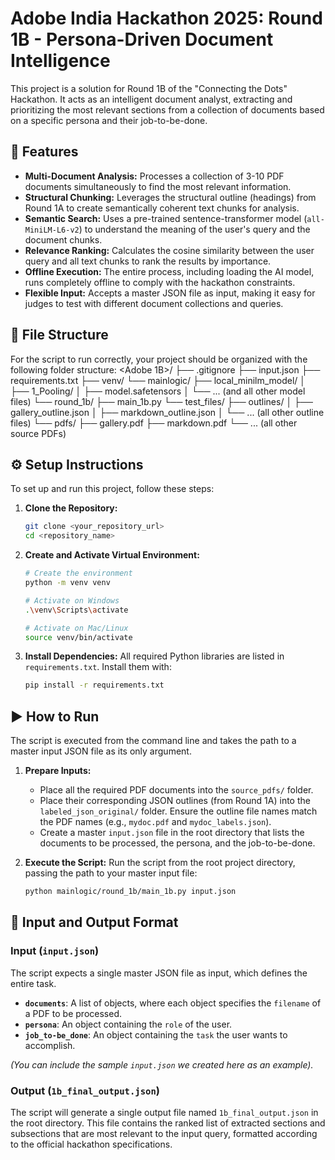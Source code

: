 # Adobe India Hackathon 2025: Round 1B - Persona-Driven Document Intelligence

This project is a solution for Round 1B of the "Connecting the Dots" Hackathon. It acts as an intelligent document analyst, extracting and prioritizing the most relevant sections from a collection of documents based on a specific persona and their job-to-be-done.

## 🚀 Features

* **Multi-Document Analysis:** Processes a collection of 3-10 PDF documents simultaneously to find the most relevant information.
* **Structural Chunking:** Leverages the structural outline (headings) from Round 1A to create semantically coherent text chunks for analysis.
* **Semantic Search:** Uses a pre-trained sentence-transformer model (`all-MiniLM-L6-v2`) to understand the meaning of the user's query and the document chunks.
* **Relevance Ranking:** Calculates the cosine similarity between the user query and all text chunks to rank the results by importance.
* **Offline Execution:** The entire process, including loading the AI model, runs completely offline to comply with the hackathon constraints.
* **Flexible Input:** Accepts a master JSON file as input, making it easy for judges to test with different document collections and queries.

## 📁 File Structure

For the script to run correctly, your project should be organized with the following folder structure:
<Adobe 1B>/
├── .gitignore
├── input.json
├── requirements.txt
├── venv/
└── mainlogic/
    ├── local_minilm_model/
    │   ├── 1_Pooling/
    │   ├── model.safetensors
    │   └── ... (and all other model files)
    └── round_1b/
        ├── main_1b.py
        └── test_files/
            ├── outlines/
            │   ├── gallery_outline.json
            │   ├── markdown_outline.json
            │   └── ... (all other outline files)
            └── pdfs/
                ├── gallery.pdf
                ├── markdown.pdf
                └── ... (all other source PDFs)

## ⚙️ Setup Instructions

To set up and run this project, follow these steps:

1.  **Clone the Repository:**
    ```bash
    git clone <your_repository_url>
    cd <repository_name>
    ```

2.  **Create and Activate Virtual Environment:**
    ```bash
    # Create the environment
    python -m venv venv

    # Activate on Windows
    .\venv\Scripts\activate

    # Activate on Mac/Linux
    source venv/bin/activate
    ```

3.  **Install Dependencies:**
    All required Python libraries are listed in `requirements.txt`. Install them with:
    ```bash
    pip install -r requirements.txt
    ```

## ▶️ How to Run

The script is executed from the command line and takes the path to a master input JSON file as its only argument.

1.  **Prepare Inputs:**
    * Place all the required PDF documents into the `source_pdfs/` folder.
    * Place their corresponding JSON outlines (from Round 1A) into the `labeled_json_original/` folder. Ensure the outline file names match the PDF names (e.g., `mydoc.pdf` and `mydoc_labels.json`).
    * Create a master `input.json` file in the root directory that lists the documents to be processed, the persona, and the job-to-be-done.

2.  **Execute the Script:**
    Run the script from the root project directory, passing the path to your master input file:
    ```bash
    python mainlogic/round_1b/main_1b.py input.json
    ```

## 📝 Input and Output Format

### Input (`input.json`)

The script expects a single master JSON file as input, which defines the entire task.

* **`documents`**: A list of objects, where each object specifies the `filename` of a PDF to be processed.
* **`persona`**: An object containing the `role` of the user.
* **`job_to-be_done`**: An object containing the `task` the user wants to accomplish.

*(You can include the sample `input.json` we created here as an example).*

### Output (`1b_final_output.json`)

The script will generate a single output file named `1b_final_output.json` in the root directory. This file contains the ranked list of extracted sections and subsections that are most relevant to the input query, formatted according to the official hackathon specifications.